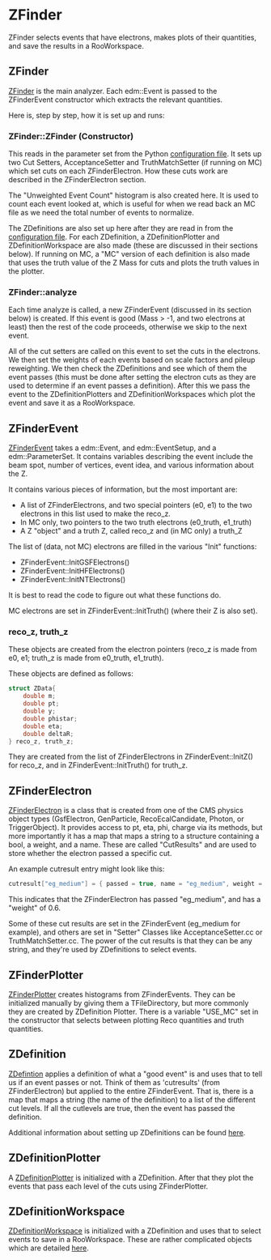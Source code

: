 # ZFinder

ZFinder selects events that have electrons, makes plots of their quantities,
and save the results in a RooWorkspace.

## ZFinder

[ZFinder](../src/ZFinder.cc) is the main analyzer. Each edm::Event is passed to
the ZFinderEvent constructor which extracts the relevant quantities.

Here is, step by step, how it is set up and runs:

### ZFinder::ZFinder (Constructor)

This reads in the parameter set from the Python [configuration file](../python/zfinder_cfi.py).
It sets up two Cut Setters, AcceptanceSetter and TruthMatchSetter (if running
on MC) which set cuts on each ZFinderElectron. How these cuts work are
described in the ZFinderElectron section.

The "Unweighted Event Count" histogram is also created here. It is used to
count each event looked at, which is useful for when we read back an MC file as
we need the total number of events to normalize.

The ZDefinitions are also set up here after they are read in from the
[configuration file](../python/zdefinitions_cfi.py). For each ZDefinition, a
ZDefinitionPlotter and ZDefinitionWorkspace are also made (these are discussed
in their sections below). If running on MC, a "MC" version of each definition
is also made that uses the truth value of the Z Mass for cuts and plots the
truth values in the plotter.

### ZFinder::analyze

Each time analyze is called, a new ZFinderEvent (discussed in its section
below) is created. If this event is good (Mass > -1, and two electrons at
least) then the rest of the code proceeds, otherwise we skip to the next event.

All of the cut setters are called on this event to set the cuts in the
electrons. We then set the weights of each events based on scale factors and
pileup reweighting. We then check the ZDefinitions and see which of them the
event passes (this must be done after setting the electron cuts as they are
used to determine if an event passes a definition). After this we pass the
event to the ZDefinitionPlotters and ZDefinitionWorkspaces which plot the event
and save it as a RooWorkspace.

## ZFinderEvent

[ZFinderEvent](../src/ZFinderEvent.cc) takes a edm::Event, and edm::EventSetup,
and a edm::ParameterSet.  It contains variables describing the event include
the beam spot, number of vertices, event idea, and various information about
the Z.

It contains various pieces of information, but the most important are:
* A list of ZFinderElectrons, and two special pointers (e0, e1) to the two
  electrons in this list used to make the reco_z.
* In MC only, two pointers to the two truth electrons (e0_truth, e1_truth)
* A Z "object" and a truth Z, called reco_z and (in MC only) a truth_Z

The list of (data, not MC) electrons are filled in the various "Init"
functions: 
* ZFinderEvent::InitGSFElectrons()
* ZFinderEvent::InitHFElectrons()
* ZFinderEvent::InitNTElectrons()

It is best to read the code to figure out what these functions do.

MC electrons are set in ZFinderEvent::InitTruth() (where their Z is also set).

### reco_z, truth_z

These objects are created from the electron pointers (reco_z is made from e0,
e1; truth_z is made from e0_truth, e1_truth).

These objects are defined as follows:

```C++
struct ZData{
    double m;
    double pt;
    double y;
    double phistar;
    double eta;
    double deltaR;
} reco_z, truth_z;
```

They are created from the list of ZFinderElectrons in ZFinderEvent::InitZ() for
reco_z, and in ZFinderEvent::InitTruth() for truth_z.

## ZFinderElectron

[ZFinderElectron](../src/ZFinderElectron.cc) is a class that is created from
one of the CMS physics object types (GsfElectron, GenParticle,
RecoEcalCandidate, Photon, or TriggerObject).  It provides access to pt, eta,
phi, charge via its methods, but more importantly it has a map that maps a
string to a structure containing a bool, a weight, and a name. These are called
"CutResults" and are used to store whether the electron passed a specific cut.

An example cutresult entry might look like this:

```c++
cutresult["eg_medium"] = { passed = true, name = "eg_medium", weight = 0.6 };
```

This indicates that the ZFinderElectron has passed "eg_medium", and has a
"weight" of 0.6.

Some of these cut results are set in the ZFinderEvent (eg_medium for example),
and others are set in "Setter" Classes like AcceptanceSetter.cc or
TruthMatchSetter.cc. The power of the cut results is that they can be any
string, and they're used by ZDefinitions to select events.

## ZFinderPlotter

[ZFinderPlotter](../src/ZFinderPlotter.cc) creates histograms from
ZFinderEvents. They can be initialized manually by giving them a
TFileDirectory, but more commonly they are created by ZDefinition Plotter.
There is a variable "USE_MC" set in the constructor that selects between
plotting Reco quantities and truth quantities.

## ZDefinition

[ZDefintion](../src/ZDefinition.cc) applies a definition of what a "good event"
is and uses that to tell us if an event passes or not. Think of them as
'cutresults' (from ZFinderElectron) but applied to the entire ZFinderEvent.
That is, there is a map that maps a string (the name of the definition) to a
list of the different cut levels. If all the cutlevels are true, then the event
has passed the definition.

Additional information about setting up ZDefinitions can be found
[here](ZDefinition.md).

## ZDefinitionPlotter

A [ZDefinitionPlotter](../src/ZDefinitionPlotter.cc) is initialized with a
ZDefinition. After that they plot the events that pass each level of the cuts
using ZFinderPlotter.

## ZDefinitionWorkspace

[ZDefinitionWorkspace](../src/ZDefinitionWorkspace.cc) is initialized with a
ZDefinition and uses that to select events to save in a RooWorkspace. These are
rather complicated objects which are detailed [here](ZDefinitionWorkspace.md).
